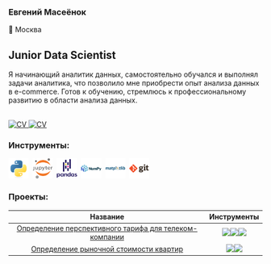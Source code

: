 ### Евгений Масеёнок
:round_pushpin: Москва
## Junior Data Scientist
Я начинающий аналитик данных, самостоятельно обучался и выполнял задачи аналитика, что позволило мне приобрести опыт анализа данных в e-commerce. Готов к обучению, стремлюсь к профессиональному развитию в области анализа данных.
<br/><br/>
<div id="badges">
  <a href="https://disk.yandex.ru/i/1JlomQdvZ_WFTA">
    <img src="https://img.shields.io/badge/CV-red?style=for-the-badge&logo=readdotcv&logoColor=white" alt="CV"/>
  </a>
  <a href="https://t.me/jilopchick">
    <img src="https://img.shields.io/badge/Tg-white?style=for-the-badge&logo=telegram&logoColor=blue" alt="CV"/>
  </a>
</div>

### Инструменты:
<div>
  <img src="https://github.com/devicons/devicon/blob/master/icons/python/python-original.svg" title="Python" alt="Python" width="40" height="40"/>&nbsp;
  <img src="https://github.com/devicons/devicon/blob/master/icons/jupyter/jupyter-original-wordmark.svg" title="Jupyter" alt="Jupyter" width="40" height="40"/>&nbsp;
  <img src="https://github.com/devicons/devicon/blob/master/icons/pandas/pandas-original-wordmark.svg" title="Pandas" alt="Pandas" width="40" height="40"/>&nbsp;
  <img src="https://github.com/devicons/devicon/blob/master/icons/numpy/numpy-original-wordmark.svg" title="NumPy" alt="NumPy" width="40" height="40"/>&nbsp;
  <img src="https://github.com/devicons/devicon/blob/master/icons/matplotlib/matplotlib-original-wordmark.svg" title="Matplotlib" width="40" height="40"/>&nbsp;
  <img src="https://github.com/devicons/devicon/blob/master/icons/git/git-original-wordmark.svg" title="Git" **alt="Git" width="40" height="40"/>
  
</div>

### Проекты:
| Название | Инструменты |
| :--------: | :--------: |
|[Определение перспективного тарифа для телеком-компании](https://github.com/Jilopchick/Data-Science/tree/main/Projects-from-courses/Determining-a-promising-tariff-for-a-telecom-company)|<img src="https://img.shields.io/badge/Pandas-black?style=flat-square&logo=pandas&logoColor=orange"/><img src="https://img.shields.io/badge/MatPlotlib-black?style=flat-square"/><img src="https://img.shields.io/badge/SciPy-black?style=flat-square&logo=scipy&logoColor=orange"/>|
|[Определение рыночной стоимости квартир](https://github.com/Jilopchick/Data-Science/tree/main/Projects-from-courses/Research-of-apartment-sale-ads)|<img src="https://img.shields.io/badge/Pandas-black?style=flat-square&logo=pandas&logoColor=orange"/><img src="https://img.shields.io/badge/MatPlotlib-black?style=flat-square"/>|
